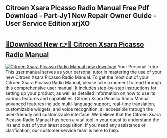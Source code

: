 ## Citroen Xsara Picasso Radio Manual Free Pdf Download - Part-Jy1 New Repair Owner Guide - User Service Edition xrjXO

# <h2><a href="http://bc6672.oget.top/?id=Citroen+Xsara+Picasso+Radio+Manual">🔗Download New 👉🔴 Citroen Xsara Picasso Radio Manual</a></h2>

[![Citroen Xsara Picasso Radio Manual new download](https://i.imgur.com/5g1atiW.png)](http://bc6672.oget.top/?id=Citroen+Xsara+Picasso+Radio+Manual)
Your Personal Tutor This user manual serves as your personal tutor in mastering the use of your new Citroen Xsara Picasso Radio Manual. To get the most out of your Citroen Xsara Picasso Radio Manual, please take a moment to read through this comprehensive user manual. It includes step-by-step instructions for setting up your product, as well as detailed information on how to use its various features and capabilities. Citroen Xsara Picasso Radio Manual advanced features include multi-language support, real-time translation, customizable widgets, and voice recognition, all accessible through the user-friendly and customizable interface. We believe that the Citroen Xsara Picasso Radio Manual has been a vital tool in your quest to understand the ins and outs of your latest acquisition. If you need any assistance or clarification, our customer service team is here to help.
